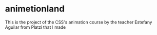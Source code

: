 # animetionland
This is the project of the CSS's animation course by the teacher Estefany Aguilar from Platzi that I made

